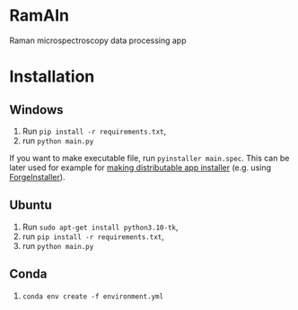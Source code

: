 # RamAIn

Raman microspectroscopy data processing app

# Installation

## Windows
  1. Run `pip install -r requirements.txt`,
  2. run `python main.py`

If you want to make executable file, run `pyinstaller main.spec`.
This can be later used for example for [making distributable app installer](https://www.pythonguis.com/tutorials/packaging-pyside6-applications-windows-pyinstaller-installforge/) (e.g. using [ForgeInstaller](https://installforge.net/)).

## Ubuntu
  1. Run `sudo apt-get install python3.10-tk`,
  2. run `pip install -r requirements.txt`,
  3. run `python main.py`

## Conda
  1. `conda env create -f environment.yml`

